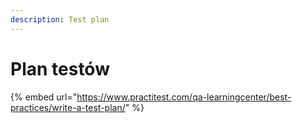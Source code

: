 ```yaml
---
description: Test plan
---
```


# Plan testów

{% embed url="https://www.practitest.com/qa-learningcenter/best-practices/write-a-test-plan/" %}



